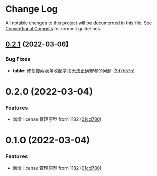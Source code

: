 # Change Log

All notable changes to this project will be documented in this file.
See [Conventional Commits](https://conventionalcommits.org) for commit guidelines.

## [0.2.1](https://10.1.2.7/visual-fe/swap-modules/compare/@ty-one-start/devops@0.2.0...@ty-one-start/devops@0.2.1) (2022-03-06)


### Bug Fixes

* **table:** 修复搜索表单收起字段无法正确带参的问题 ([3d7b57b](https://10.1.2.7/visual-fe/swap-modules/commits/3d7b57b0070b570b56d2dbc0a520a459c984b6a6))





# 0.2.0 (2022-03-04)


### Features

* 新增 license 管理原型 from 1182 ([01cd780](https://10.1.2.7/visual-fe/swap-modules/commits/01cd780064164b7c105360d06f7bbb158f36f543))





# 0.1.0 (2022-03-04)


### Features

* 新增 license 管理原型 from 1182 ([01cd780](https://10.1.2.7/visual-fe/swap-modules/commits/01cd780064164b7c105360d06f7bbb158f36f543))
